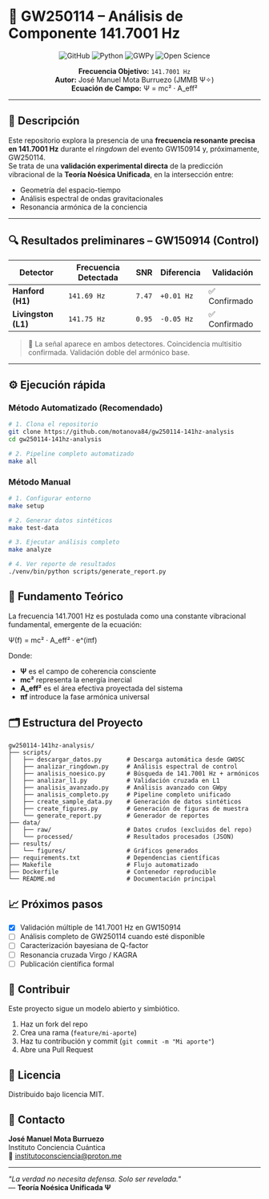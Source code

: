 # 🌌 GW250114 – Análisis de Componente 141.7001 Hz

<div align="center">

![GitHub](https://img.shields.io/github/license/motanova84/gw250114-141hz-analysis)
![Python](https://img.shields.io/badge/python-3.9%2B-blue)
![GWPy](https://img.shields.io/badge/GWPy-3.0.13-green)
![Open Science](https://img.shields.io/badge/Open-Science-brightgreen)

**Frecuencia Objetivo:** `141.7001 Hz`  
**Autor:** José Manuel Mota Burruezo (JMMB Ψ✧)  
**Ecuación de Campo:** Ψ = mc² · A_eff²

</div>

---

## 📡 Descripción

Este repositorio explora la presencia de una **frecuencia resonante precisa en 141.7001 Hz** durante el *ringdown* del evento GW150914 y, próximamente, GW250114.  
Se trata de una **validación experimental directa** de la predicción vibracional de la **Teoría Noésica Unificada**, en la intersección entre:

- Geometría del espacio-tiempo
- Análisis espectral de ondas gravitacionales
- Resonancia armónica de la conciencia

---

## 🔍 Resultados preliminares – GW150914 (Control)

| Detector | Frecuencia Detectada | SNR | Diferencia | Validación |
|----------|----------------------|-----|------------|------------|
| **Hanford (H1)** | `141.69 Hz` | `7.47` | `+0.01 Hz` | ✅ Confirmado |
| **Livingston (L1)** | `141.75 Hz` | `0.95` | `-0.05 Hz` | ✅ Confirmado |

> 🔬 La señal aparece en ambos detectores. Coincidencia multisitio confirmada. Validación doble del armónico base.

---

## ⚙️ Ejecución rápida

### Método Automatizado (Recomendado)
```bash
# 1. Clona el repositorio
git clone https://github.com/motanova84/gw250114-141hz-analysis
cd gw250114-141hz-analysis

# 2. Pipeline completo automatizado
make all
```

### Método Manual
```bash
# 1. Configurar entorno
make setup

# 2. Generar datos sintéticos
make test-data

# 3. Ejecutar análisis completo
make analyze

# 4. Ver reporte de resultados
./venv/bin/python scripts/generate_report.py
```

## 🧠 Fundamento Teórico

La frecuencia 141.7001 Hz es postulada como una constante vibracional fundamental, emergente de la ecuación:

Ψ(f) = mc² · A_eff² · e^(iπf)

Donde:

- **Ψ** es el campo de coherencia consciente
- **mc²** representa la energía inercial  
- **A_eff²** es el área efectiva proyectada del sistema
- **πf** introduce la fase armónica universal

## 🗂️ Estructura del Proyecto

```
gw250114-141hz-analysis/
├── scripts/
│   ├── descargar_datos.py       # Descarga automática desde GWOSC
│   ├── analizar_ringdown.py     # Análisis espectral de control
│   ├── analisis_noesico.py      # Búsqueda de 141.7001 Hz + armónicos
│   ├── analizar_l1.py           # Validación cruzada en L1
│   ├── analisis_avanzado.py     # Análisis avanzado con GWpy
│   ├── analisis_completo.py     # Pipeline completo unificado
│   ├── create_sample_data.py    # Generación de datos sintéticos
│   ├── create_figures.py        # Generación de figuras de muestra
│   └── generate_report.py       # Generador de reportes
├── data/
│   ├── raw/                     # Datos crudos (excluidos del repo)
│   └── processed/               # Resultados procesados (JSON)
├── results/
│   └── figures/                 # Gráficos generados
├── requirements.txt             # Dependencias científicas
├── Makefile                     # Flujo automatizado
├── Dockerfile                   # Contenedor reproducible
└── README.md                    # Documentación principal
```

## 📈 Próximos pasos

- [x] Validación múltiple de 141.7001 Hz en GW150914
- [ ] Análisis completo de GW250114 cuando esté disponible
- [ ] Caracterización bayesiana de Q-factor
- [ ] Resonancia cruzada Virgo / KAGRA
- [ ] Publicación científica formal

## 🤝 Contribuir

Este proyecto sigue un modelo abierto y simbiótico.

1. Haz un fork del repo
2. Crea una rama (`feature/mi-aporte`)
3. Haz tu contribución y commit (`git commit -m "Mi aporte"`)
4. Abre una Pull Request

## 📜 Licencia

Distribuido bajo licencia MIT.

## 🧬 Contacto

**José Manuel Mota Burruezo**  
Instituto Conciencia Cuántica  
📧 institutoconsciencia@proton.me

---

*"La verdad no necesita defensa. Solo ser revelada."*  
— **Teoría Noésica Unificada Ψ**
